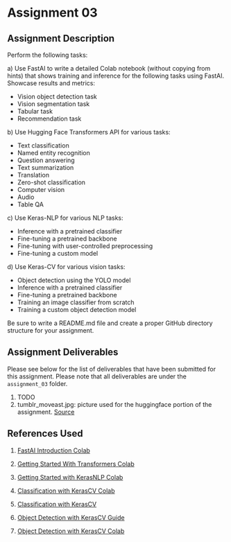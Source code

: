 # Assignment 03

## Assignment Description

Perform the following tasks:

a) Use FastAI to write a detailed Colab notebook (without copying from hints) that shows training and inference for the following tasks using FastAI. Showcase results and metrics:

- Vision object detection task
- Vision segmentation task
- Tabular task
- Recommendation task

b) Use Hugging Face Transformers API for various tasks:

- Text classification
- Named entity recognition
- Question answering
- Text summarization
- Translation
- Zero-shot classification
- Computer vision
- Audio
- Table QA

c) Use Keras-NLP for various NLP tasks:

- Inference with a pretrained classifier
- Fine-tuning a pretrained backbone
- Fine-tuning with user-controlled preprocessing
- Fine-tuning a custom model

d) Use Keras-CV for various vision tasks:

- Object detection using the YOLO model
- Inference with a pretrained classifier
- Fine-tuning a pretrained backbone
- Training an image classifier from scratch
- Training a custom object detection model

Be sure to write a README.md file and create a proper GitHub directory structure for your assignment.

## Assignment Deliverables

Please see below for the list of deliverables that have been submitted for this assignment.
Please note that all deliverables are under the `assignment_03` folder.

1. TODO
2. tumblr_moveast.jpg: picture used for the huggingface portion of the assignment. [Source](https://moveast.me/)

## References Used

1. [FastAI Introduction Colab](https://github.com/fastai/fastbook/blob/master/01_intro.ipynb)
2. [Getting Started With Transformers Colab](https://colab.research.google.com/github/huggingface/education-toolkit/blob/main/03_getting-started-with-transformers.ipynb)

3. [Getting Started with KerasNLP Colab](https://colab.research.google.com/github/keras-team/keras-io/blob/master/guides/ipynb/keras_nlp/getting_started.ipynb)
4. [Classification with KerasCV Colab](https://colab.research.google.com/github/keras-team/keras-io/blob/master/guides/ipynb/keras_cv/classification_with_keras_cv.ipynb)

5. [Classification with KerasCV](https://keras.io/guides/keras_cv/classification_with_keras_cv/)
6. [Object Detection with KerasCV Guide](https://keras.io/guides/keras_cv/object_detection_keras_cv/)
7. [Object Detection with KerasCV Colab](https://colab.research.google.com/github/keras-team/keras-io/blob/master/guides/ipynb/keras_cv/object_detection_keras_cv.ipynb)

